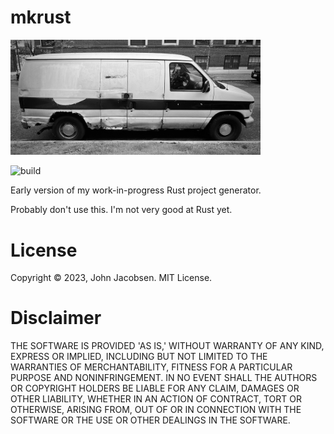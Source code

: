# mkrust

<img src="/mkrust.jpg" width="400">

![build](https://github.com/eigenhombre/mkrust/actions/workflows/build.yml/badge.svg)

Early version of my work-in-progress Rust project generator.

Probably don't use this.  I'm not very good at Rust yet.

# License

Copyright © 2023, John Jacobsen. MIT License.

# Disclaimer

THE SOFTWARE IS PROVIDED 'AS IS,' WITHOUT WARRANTY OF ANY KIND,
EXPRESS OR IMPLIED, INCLUDING BUT NOT LIMITED TO THE WARRANTIES
OF MERCHANTABILITY, FITNESS FOR A PARTICULAR PURPOSE AND
NONINFRINGEMENT. IN NO EVENT SHALL THE AUTHORS OR COPYRIGHT
HOLDERS BE LIABLE FOR ANY CLAIM, DAMAGES OR OTHER LIABILITY,
WHETHER IN AN ACTION OF CONTRACT, TORT OR OTHERWISE, ARISING
FROM, OUT OF OR IN CONNECTION WITH THE SOFTWARE OR THE USE OR
OTHER DEALINGS IN THE SOFTWARE.
